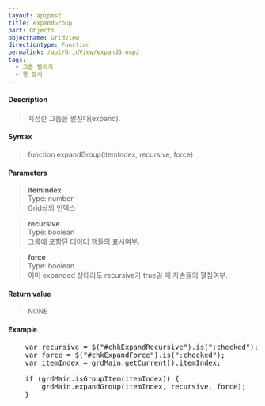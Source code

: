 ```yaml
---
layout: apipost
title: expandGroup
part: Objects
objectname: GridView
directiontype: Function
permalink: /api/GridView/expandGroup/
tags: 
  - 그룹 펼치기
  - 행 표시
---
```



#### Description

> 지정한 그룹을 펼친다(expand). 

#### Syntax

> function expandGroup(itemIndex, recursive, force)

#### Parameters

> **itemIndex**  
> Type: number  
> Grid상의 인덱스  

> **recursive**  
> Type: boolean  
> 그룹에 포함된 데이터 행들의 표시여부.

> **force**  
> Type: boolean  
> 이미 expanded 상태라도 recursive가 true일 때 자손들의 펼침여부.


#### Return value

> NONE

#### Example

<pre class="prettyprint">
    var recursive = $("#chkExpandRecursive").is(":checked");
    var force = $("#chkExpandForce").is(":checked");
    var itemIndex = grdMain.getCurrent().itemIndex;
 
    if (grdMain.isGroupItem(itemIndex)) {
        grdMain.expandGroup(itemIndex, recursive, force);
    }
</pre>



